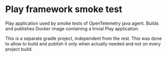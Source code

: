 # Play framework smoke test
Play application used by smoke tests of OpenTelemetry java agent.
Builds and publishes Docker image containing a trivial Play application.

This is a separate gradle project, independent from the rest. This was done to allow
to build and publish it only when actually needed and not on every project build.
